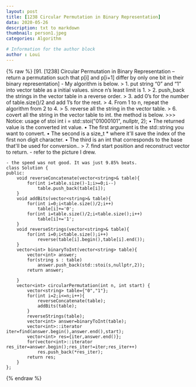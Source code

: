 ```yaml
---
layout: post
title: [1238 Circular Permutation in Binary Representation]
data: 2020-05-26
description: txt to markdown
thumbnail: person1.jpeg
categories: Algorithm

# Information for the author block
author : Loui
---
```


{% raw %}
	﻿[91. [1238] Circular Permutation in Binary Representation – return a permutation such that p[i] and p[i+1] differ by only one bit in their binary representation]
	- My algorithm is below.
	> 1. put string “0” and “1” into vector table as a initial values. since n’s least limit is 1.
	> 2. push_back the strings in the vector table in a reverse order.
	> 3. add 0’s for the number of table.size()/2 and add 1’s for the rest.
	> 4. From 1 to n, repeat the algorithm from 2 to 4.
	> 5. reverse all the string in the vector table.
	> 6. covert all the string in the vector table to int. the method is below.
	>>> Notice: usage of stoi
	 int i = std::stoi("01000101", nullptr, 2);
	•	The returned value is the converted int value.
	•	The first argument is the std::string you want to convert.
	•	The second is a size_t * where it'll save the index of the first non digit character.
	•	The third is an int that corresponds to the base that'll be used for conversion..
	> 7. find start position and reconstruct vector to return.
	- refer to the picture I drew.
	 
	- the speed was not good. It was just 9.85% beats.
	class Solution {
	public:
	    void reverseConcatenate(vector<string>& table){
	        for(int i=table.size()-1;i>=0;i--)
	            table.push_back(table[i]);
	    }
	    void addBits(vector<string>& table){
	        for(int i=0;i<table.size()/2;i++)
	            table[i]+='0';
	        for(int i=table.size()/2;i<table.size();i++)
	            table[i]+='1';
	    }
	    void reverseStrings(vector<string>& table){
	        for(int i=0;i<table.size();i++)
	            reverse(table[i].begin(),table[i].end());
	    }
	    vector<int> binaryToInt(vector<string> table){
	        vector<int> answer;
	        for(string s : table)
	            answer.push_back(std::stoi(s,nullptr,2));
	        return answer;
	           
	    }
	    vector<int> circularPermutation(int n, int start) {
	        vector<string> table={"0","1"};
	        for(int i=2;i<=n;i++){
	            reverseConcatenate(table);
	            addBits(table);
	        }
	        reverseStrings(table);
	        vector<int> answer=binaryToInt(table);
	        vector<int>::iterator iter=find(answer.begin(),answer.end(),start);
	        vector<int> res={iter,answer.end()};
	        for(vector<int>::iterator res_iter=answer.begin();res_iter!=iter;res_iter++)
	            res.push_back(*res_iter);
	        return res;
	    }
	};
	
	
{% endraw %}
